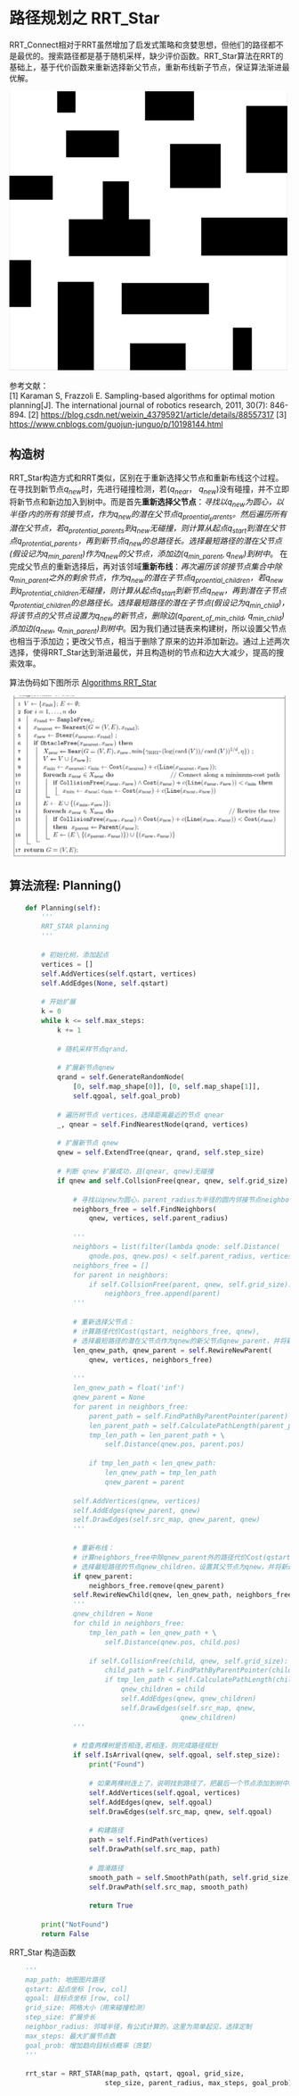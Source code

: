 # 路径规划之 RRT_Star 

RRT_Connect相对于RRT虽然增加了启发式策略和贪婪思想，但他们的路径都不是最优的。搜索路径都是基于随机采样，缺少评价函数。RRT_Star算法在RRT的基础上，基于代价函数来重新选择新父节点，重新布线新子节点，保证算法渐进最优解。

![rrt_star.gif](gif/rrt_star.gif)

参考文献：  
[1] Karaman S, Frazzoli E. Sampling-based algorithms for optimal motion planning[J]. The international journal of robotics research, 2011, 30(7): 846-894.
[2] https://blog.csdn.net/weixin_43795921/article/details/88557317
[3] https://www.cnblogs.com/guojun-junguo/p/10198144.html



## 构造树

RRT_Star构造方式和RRT类似，区别在于重新选择父节点和重新布线这个过程。在寻找到新节点$q_{new}$时，先进行碰撞检测，若($q_{near}$， $q_{new}$)没有碰撞，并不立即将新节点和新边加入到树中。而是首先**重新选择父节点**：*寻找以$q_{new}$为圆心，以半径$r$内的所有邻接节点，作为$q_{new}$的潜在父节点$q_{proential_parents}$。然后遍历所有潜在父节点，若$q_{protential\_parents}$到$q_{new}$无碰撞，则计算从起点$q_{start}$到潜在父节点$q_{protential\_parents}$，再到新节点$q_{new}$的总路径长。选择最短路径的潜在父节点(假设记为$q_{min\_parent}$)作为$q_{new}$的父节点，添加边($q_{min\_parent}, q_{new}$)到树中*。 在完成父节点的重新选择后，再对该邻域**重新布线**：*再次遍历该邻接节点集合中除$q_{min\_parent}$之外的剩余节点，作为$q_{new}$的潜在子节点$q_{proential\_children}$，若$q_{new}$到$q_{protential\_children}$无碰撞，则计算从起点$q_{start}$到新节点$q_{new}$，再到潜在子节点$q_{protential\_children}$的总路径长。选择最短路径的潜在子节点(假设记为$q_{min\_child}$)，将该节点的父节点设置为$q_{new}$的新节点，删除边($q_{parent\_of\_min\_child}$, $q_{min\_child}$)添加边($q_{new}$, $q_{min\_parent}$)到树中*。因为我们通过链表来构建树，所以设置父节点也相当于添加边；更改父节点，相当于删除了原来的边并添加新边。通过上述两次选择，使得RRT_Star达到渐进最优，并且构造树的节点和边大大减少，提高的搜索效率。

算法伪码如下图所示 [Algorithms RRT_Star](img/algorithm_rrt_star.png)

![Algorithms RRT_Connect](img/algorithm_rrt_star.png)

## 算法流程: Planning()

``` python
    def Planning(self):
        '''
        RRT_STAR planning
        '''
        
        # 初始化树，添加起点
        vertices = []
        self.AddVertices(self.qstart, vertices)
        self.AddEdges(None, self.qstart)

        # 开始扩展
        k = 0
        while k <= self.max_steps:
            k += 1

            # 随机采样节点qrand，
            
            # 扩展新节点qnew
            qrand = self.GenerateRandomNode(
                [0, self.map_shape[0]], [0, self.map_shape[1]],
                self.qgoal, self.goal_prob)

            # 遍历树节点 vertices，选择距离最近的节点 qnear
            _, qnear = self.FindNearestNode(qrand, vertices)

            # 扩展新节点 qnew
            qnew = self.ExtendTree(qnear, qrand, self.step_size)

            # 判断 qnew 扩展成功，且(qnear, qnew)无碰撞
            if qnew and self.CollsionFree(qnear, qnew, self.grid_size):

                # 寻找以qnew为圆心，parent_radius为半径的圆内邻接节点neighbors_free
                neighbors_free = self.FindNeighbors(
                    qnew, vertices, self.parent_radius)

                '''
                neighbors = list(filter(lambda qnode: self.Distance(
                    qnode.pos, qnew.pos) < self.parent_radius, vertices))
                neighbors_free = []
                for parent in neighbors:
                    if self.CollsionFree(parent, qnew, self.grid_size):
                        neighbors_free.append(parent)
                '''

                # 重新选择父节点：
                # 计算路径代价Cost(qstart, neighbors_free, qnew),
                # 选择最短路径的潜在父节点作为qnew的新父节点qnew_parent，并将新边加入到树中
                len_qnew_path, qnew_parent = self.RewireNewParent(
                    qnew, vertices, neighbors_free)

                '''
                len_qnew_path = float('inf')
                qnew_parent = None
                for parent in neighbors_free:
                    parent_path = self.FindPathByParentPointer(parent)
                    len_parent_path = self.CalculatePathLength(parent_path)
                    tmp_len_path = len_parent_path + \
                        self.Distance(qnew.pos, parent.pos)

                    if tmp_len_path < len_qnew_path:
                        len_qnew_path = tmp_len_path
                        qnew_parent = parent                

                self.AddVertices(qnew, vertices)
                self.AddEdges(qnew_parent, qnew)
                self.DrawEdges(self.src_map, qnew_parent, qnew)
                '''

                # 重新布线：
                # 计算neighbors_free中除qnew_parent外的路径代价Cost(qstart, qnew, neighbors_free),
                # 选择最短路径的节点qnew_children，设置其父节点为qnew，并将新边加入到树中
                if qnew_parent:
                    neighbors_free.remove(qnew_parent)
                self.RewireNewChild(qnew, len_qnew_path, neighbors_free)
                '''
                qnew_children = None
                for child in neighbors_free:
                    tmp_len_path = len_qnew_path + \
                        self.Distance(qnew.pos, child.pos)

                    if self.CollsionFree(child, qnew, self.grid_size):
                        child_path = self.FindPathByParentPointer(child)
                        if tmp_len_path < self.CalculatePathLength(child_path):
                            qnew_children = child
                            self.AddEdges(qnew, qnew_children)
                            self.DrawEdges(self.src_map, qnew,
                                           qnew_children)
                '''

                # 检查两棵树是否相连,若相连，则完成路径规划
                if self.IsArrival(qnew, self.qgoal, self.step_size):
                    print("Found")

                    # 如果两棵树连上了，说明找到路径了，把最后一个节点添加到树中。
                    self.AddVertices(self.qgoal, vertices)
                    self.AddEdges(qnew, self.qgoal)
                    self.DrawEdges(self.src_map, qnew, self.qgoal)

                    # 构建路径
                    path = self.FindPath(vertices)
                    self.DrawPath(self.src_map, path)

                    # 圆滑路径
                    smooth_path = self.SmoothPath(path, self.grid_size)
                    self.DrawPath(self.src_map, smooth_path)

                    return True

        print("NotFound")
        return False
```

RRT_Star 构造函数

``` python
    '''
    map_path: 地图图片路径
    qstart: 起点坐标 [row, col]
    qgoal: 目标点坐标 [row, col]
    grid_size: 网格大小（用来碰撞检测）
    step_size: 扩展步长
    neighbor_radius: 邻域半径，有公式计算的，这里为简单起见，选择定制
    max_steps: 最大扩展节点数
    goal_prob: 增加趋向目标点概率（贪婪）
    '''

    rrt_star = RRT_STAR(map_path, qstart, qgoal, grid_size,
                        step_size, parent_radius, max_steps, goal_prob)
    
```


